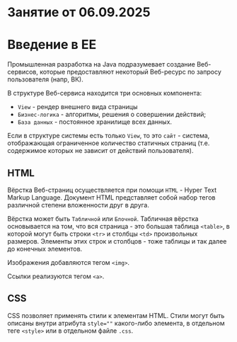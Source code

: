# Занятие от 06.09.2025
# Введение в EE

Промышленная разработка на Java подразумевает создание Веб-сервисов, которые предоставляют некоторый Веб-ресурс по запросу пользователя (напр, ВК).

В структуре Веб-сервиса находится три основных компонента:
* `View` - рендер внешнего вида страницы
* `Бизнес-логика` - алгоритмы, решения о совершении действий;
* `База данных` - постоянное хранилище всех данных.

Если в структуре системы есть только `View`, то это `cайт` - система, отображающая ограниченное количество статичных страниц (т.е. содержимое которых не зависит от действий пользователя).

## HTML
Вёрстка Веб-страниц осуществляется при помощи `HTML` - Hyper Text Markup Language. Документ HTML представляет собой набор тегов различной степени вложенности друг в друга.

Вёрстка может быть `Табличной` или `Блочной`. Табличная вёрстка основывается на том, что вся страница - это большая таблица `<table>`, в которой могут быть строки `<tr>` и столбцы `<td>` произвольных размеров. Элементы этих строк и столбцов - тоже таблицы и так далее до конечных элементов.

Изображения добавляются тегом `<img>`.

Ссылки реализуются тегом `<a>`.

## CSS
CSS позволяет применять стили к элементам HTML. Стили могут быть описаны внутри атрибута `style=""` какого-либо элемента, в отдельном теге `<style>` или в отдельном файле `.css`.